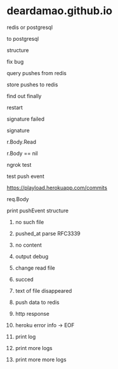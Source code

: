 # deardamao.github.io

redis or postgresql

to postgresql

structure

fix bug

query pushes from redis

store pushes to redis

find out finally

restart

signature failed

signature

r.Body.Read

r.Body == nil

ngrok test

test push event

https://playload.herokuapp.com/commits

req.Body

print pushEvent structure

1. no such file

2. pushed_at parse RFC3339

3. no content

4. output debug

5. change read file

6. succed

7. text of file disappeared

8. push data to redis

9. http response

10. heroku error info -> EOF

11. print log

12. print more logs

13. print more more logs

